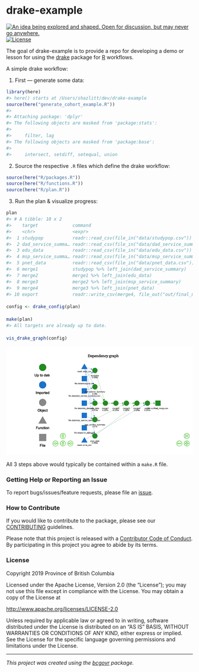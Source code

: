 
<!--
Copyright 2018 Province of British Columbia

Licensed under the Apache License, Version 2.0 (the "License");
you may not use this file except in compliance with the License.
You may obtain a copy of the License at

http://www.apache.org/licenses/LICENSE-2.0

Unless required by applicable law or agreed to in writing, software distributed under the License is distributed on an "AS IS" BASIS,
WITHOUT WARRANTIES OR CONDITIONS OF ANY KIND, either express or implied.
See the License for the specific language governing permissions and limitations under the License.
-->

# drake-example

<!-- badges: start -->

<a id="devex-badge" rel="Inspiration" href="https://github.com/BCDevExchange/assets/blob/master/README.md"><img alt="An idea being explored and shaped. Open for discussion, but may never go anywhere." style="border-width:0" src="https://assets.bcdevexchange.org/images/badges/inspiration.svg" title="An idea being explored and shaped. Open for discussion, but may never go anywhere." /></a>
[![License](https://img.shields.io/badge/License-Apache%202.0-blue.svg)](https://opensource.org/licenses/Apache-2.0)
<!-- badges: end -->

The goal of drake-example is to provide a repo for developing a demo or
lesson for using the [drake](https://ropensci.github.io/drake/) package
for [R](https://www.r-project.org/) workflows.

A simple drake workflow:

1)  First — generate some data:

<!-- end list -->

``` r
library(here)
#> here() starts at /Users/shazlitt/dev/drake-example
source(here("generate_cohort_example.R"))
#> 
#> Attaching package: 'dplyr'
#> The following objects are masked from 'package:stats':
#> 
#>     filter, lag
#> The following objects are masked from 'package:base':
#> 
#>     intersect, setdiff, setequal, union
```

2)  Source the respective `.R` files which define the drake workflow:

<!-- end list -->

``` r
source(here("R/packages.R"))
source(here("R/functions.R"))       
source(here("R/plan.R"))    
```

3)  Run the plan & visualize progress:

<!-- end list -->

``` r
plan
#> # A tibble: 10 x 2
#>    target             command                                              
#>    <chr>              <expr>                                               
#>  1 studypop           readr::read_csv(file_in("data/studypop.csv"))       …
#>  2 dad_service_summa… readr::read_csv(file_in("data/dad_service_summary.cs…
#>  3 edu_data           readr::read_csv(file_in("data/edu_data.csv"))       …
#>  4 msp_service_summa… readr::read_csv(file_in("data/msp_service_summary.cs…
#>  5 pnet_data          readr::read_csv(file_in("data/pnet_data.csv"))      …
#>  6 merge1             studypop %>% left_join(dad_service_summary)         …
#>  7 merge2             merge1 %>% left_join(edu_data)                      …
#>  8 merge3             merge2 %>% left_join(msp_service_summary)           …
#>  9 merge4             merge3 %>% left_join(pnet_data)                     …
#> 10 export             readr::write_csv(merge4, file_out("out/final_merge.c…

config <- drake_config(plan)

make(plan)
#> All targets are already up to date.

vis_drake_graph(config)
```

![](README_files/figure-gfm/unnamed-chunk-3-1.png)<!-- -->

All 3 steps above would typically be contained within a `make.R` file.

### Getting Help or Reporting an Issue

To report bugs/issues/feature requests, please file an
[issue](https://github.com/bcgov/drake-example/issues/).

### How to Contribute

If you would like to contribute to the package, please see our
[CONTRIBUTING](CONTRIBUTING.md) guidelines.

Please note that this project is released with a [Contributor Code of
Conduct](CODE_OF_CONDUCT.md). By participating in this project you agree
to abide by its terms.

### License

Copyright 2019 Province of British Columbia

Licensed under the Apache License, Version 2.0 (the “License”); you may
not use this file except in compliance with the License. You may obtain
a copy of the License at

<http://www.apache.org/licenses/LICENSE-2.0>

Unless required by applicable law or agreed to in writing, software
distributed under the License is distributed on an “AS IS” BASIS,
WITHOUT WARRANTIES OR CONDITIONS OF ANY KIND, either express or implied.
See the License for the specific language governing permissions and
limitations under the License.

-----

*This project was created using the
[bcgovr](https://github.com/bcgov/bcgovr) package.*
